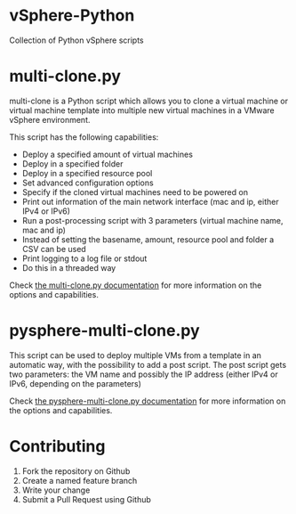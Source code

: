 vSphere-Python
==============

Collection of Python vSphere scripts

# multi-clone.py #
multi-clone is a Python script which allows you to clone a virtual machine or virtual machine template into multiple new virtual machines in a VMware vSphere environment. 

This script has the following capabilities:
* Deploy a specified amount of virtual machines
* Deploy in a specified folder
* Deploy in a specified resource pool
* Set advanced configuration options
* Specify if the cloned virtual machines need to be powered on
* Print out information of the main network interface (mac and ip, either IPv4 or IPv6)
* Run a post-processing script with 3 parameters (virtual machine name, mac and ip)
* Instead of setting the basename, amount, resource pool and folder a CSV can be used
* Print logging to a log file or stdout
* Do this in a threaded way

Check [the multi-clone.py documentation](https://github.com/pdellaert/vSphere-Python/blob/master/docs/multi-clone.md) for more information on the options and capabilities.

# pysphere-multi-clone.py #
This script can be used to deploy multiple VMs from a template in an automatic way, with the possibility to add a post script. The post script gets two parameters: the VM name and possibly the IP address (either IPv4 or IPv6, depending on the parameters)

Check [the pysphere-multi-clone.py documentation](https://github.com/pdellaert/vSphere-Python/blob/master/docs/pysphere-multi-clone.md) for more information on the options and capabilities.

Contributing
============
1. Fork the repository on Github
2. Create a named feature branch
3. Write your change
5. Submit a Pull Request using Github
